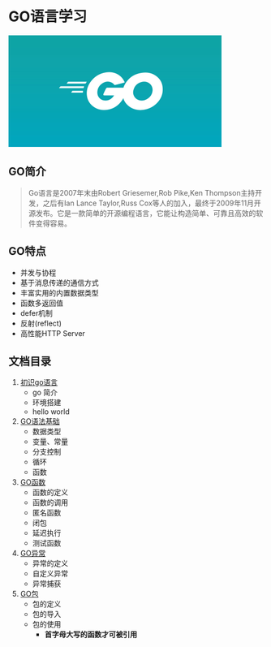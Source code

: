 # GO语言学习
<img src="/doc/assets/golang.jpg" alt="golang" style="zoom:50%;" />


## GO简介
> Go语言是2007年末由Robert Griesemer,Rob Pike,Ken Thompson主持开发，之后有Ian Lance Taylor,Russ Cox等人的加入，最终于2009年11月开源发布。它是一款简单的开源编程语言，它能让构造简单、可靠且高效的软件变得容易。

## GO特点
- 并发与协程
- 基于消息传递的通信方式
- 丰富实用的内置数据类型
- 函数多返回值
- defer机制
- 反射(reflect)
- 高性能HTTP Server


## 文档目录
1. [初识go语言](/doc/01-认识GO.md)
    - go 简介
    - 环境搭建
    - hello world
2. [GO语法基础](/doc/02-GO基础语法.md)
    - 数据类型
    - 变量、常量
    - 分支控制
    - 循环
    - 函数
3. [GO函数](/doc/03-GO函数.md)
    - 函数的定义
    - 函数的调用
    - 匿名函数
    - 闭包
    - 延迟执行
    - 测试函数
4. [GO异常](/doc/04-GO异常.md)
    - 异常的定义
    - 自定义异常
    - 异常捕获
5. [GO包](/doc/05-GO包.md)
    - 包的定义
    - 包的导入
    - 包的使用
        - **首字母大写的函数才可被引用**
